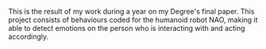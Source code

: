 This is the result of my work during a year on my Degree's final paper. This project consists of behaviours 
coded for the humanoid robot NAO, making it able to detect emotions on the person who is interacting with and acting
accordingly.
